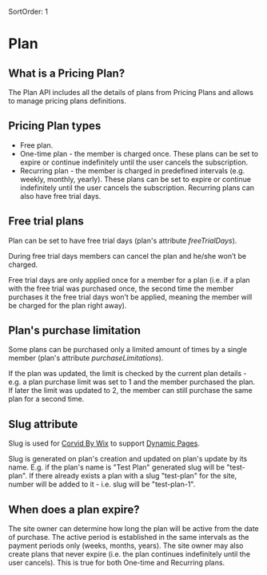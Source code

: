 SortOrder: 1
# Plan

## What is a Pricing Plan?
The Plan API includes all the details of plans from Pricing Plans and allows to manage pricing plans definitions.

## Pricing Plan types
- Free plan.
- One-time plan - the member is charged once. 
These plans can be set to expire or continue indefinitely until the user cancels the subscription.
- Recurring plan - the member is charged in predefined intervals (e.g. weekly, monthly, yearly). 
These plans can be set to expire or continue indefinitely until the user cancels the subscription. 
Recurring plans can also have free trial days.

## Free trial plans
Plan can be set to have free trial days (plan's attribute *freeTrialDays*).

During free trial days members can cancel the plan and he/she won’t be charged.

Free trial days are only applied once for a member for a plan (i.e. if a plan with the free trial was purchased once, the second time the member purchases it the free trial days won’t be applied, meaning the member will be charged for the plan right away).

## Plan's purchase limitation
Some plans can be purchased only a limited amount of times by a single member (plan's attribute *purchaseLimitations*). 

If the plan was updated, the limit is checked by the current plan details - e.g. a plan purchase limit was set to 1 and the member purchased the plan. 
If later the limit was updated to 2, the member can still purchase the same plan for a second time.

## Slug attribute
Slug is used for [Corvid By Wix](https://www.wix.com/corvid/reference/GettingStarted.html) to support [Dynamic Pages](https://www.wix.com/corvid/reference/wix-dataset.DynamicDataset.html#loadPage). 

Slug is generated on plan's creation and updated on plan's update by its name. 
E.g. if the plan's name is "Test Plan" generated slug will be "test-plan". 
If there already exists a plan with a slug "test-plan" for the site, number will be added to it - i.e. slug will be "test-plan-1". 

## When does a plan expire?
The site owner can determine how long the plan will be active from the date of purchase. The active period is established 
in the same intervals as the payment periods only (weeks, months, years). The site owner may also create plans that 
never expire (i.e. the plan continues indefinitely until the user cancels). This is true for both One-time and Recurring plans.
